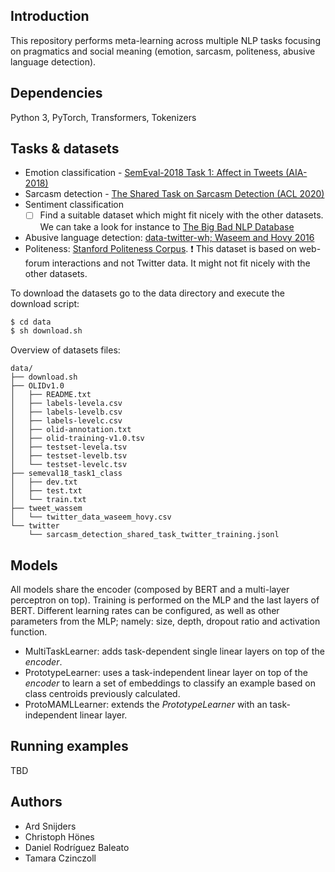 ## Introduction

This repository performs meta-learning across multiple NLP tasks focusing on pragmatics and social meaning (emotion, sarcasm, politeness, abusive language detection).

## Dependencies

Python 3, PyTorch, Transformers, Tokenizers

## Tasks & datasets

- Emotion classification - [SemEval-2018 Task 1: Affect in Tweets (AIA-2018)](https://competitions.codalab.org/competitions/17751)
- Sarcasm detection - [The Shared Task on Sarcasm Detection (ACL 2020)](https://competitions.codalab.org/competitions/22247)
- Sentiment classification
  - [ ] Find a suitable dataset which might fit nicely with the other datasets. We can take a look for instance to [The Big Bad NLP Database](https://datasets.quantumstat.com/)
- Abusive language detection: [data-twitter-wh; Waseem and Hovy 2016](https://github.com/zeerakw/hatespeech)
- Politeness: [Stanford Politeness Corpus](http://www.cs.cornell.edu/~cristian/Politeness.html).
  :exclamation:	This dataset is based on web-forum interactions and not Twitter data. It might not fit nicely with the other datasets.

To download the datasets go to the data directory and execute the download script:

```sh
$ cd data
$ sh download.sh
```

Overview of datasets files:
```tree
data/
├── download.sh
├── OLIDv1.0
│   ├── README.txt
│   ├── labels-levela.csv
│   ├── labels-levelb.csv
│   ├── labels-levelc.csv
│   ├── olid-annotation.txt
│   ├── olid-training-v1.0.tsv
│   ├── testset-levela.tsv
│   ├── testset-levelb.tsv
│   └── testset-levelc.tsv
├── semeval18_task1_class
│   ├── dev.txt
│   ├── test.txt
│   └── train.txt
├── tweet_wassem
│   └── twitter_data_waseem_hovy.csv
└── twitter
    └── sarcasm_detection_shared_task_twitter_training.jsonl
```

## Models

All models share the encoder (composed by BERT and a multi-layer perceptron on top). Training is performed on the MLP and the last layers of BERT. Different learning rates can be configured, as well as other parameters from the MLP; namely: size, depth, dropout ratio and activation function.

- MultiTaskLearner: adds task-dependent single linear layers on top of the _encoder_.
- PrototypeLearner: uses a task-independent linear layer on top of the _encoder_ to learn a set of embeddings to classify an example based on class centroids previously calculated.
- ProtoMAMLLearner: extends the _PrototypeLearner_ with an task-independent linear layer.

## Running examples

TBD

## Authors

- Ard Snijders
- Christoph Hönes
- Daniel Rodríguez Baleato
- Tamara Czinczoll
